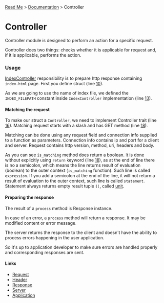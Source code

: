 [Read Me](https://github.com/bohdaq/rust-web-server/tree/main) > [Documentation](https://github.com/bohdaq/rust-web-server/tree/main/src/README.md) > Controller 

# Controller 

Controller module is designed to perform an action for a specific request.

Controller does two things: checks whether it is applicable for request and, if it is applicable, performs the action.

### Usage
[IndexController](https://github.com/bohdaq/rust-web-server/blob/main/src/controller/example/mod.rs) responsibility is to prepare http response containing `index.html` page. First you define struct (line [10](https://github.com/bohdaq/rust-web-server/blob/149d608841ad77b69e2147143928220d29195988/src/controller/example/mod.rs#L10)).
 
As we are going to use the name of index file, we defined the `INDEX_FILEPATH` constant inside `IndexController` implementation (line [13](https://github.com/bohdaq/rust-web-server/blob/149d608841ad77b69e2147143928220d29195988/src/controller/example/mod.rs#L13)).

#### Matching the request

To make our struct a `Controller`, we need to implement Controller trait (line [16](https://github.com/bohdaq/rust-web-server/blob/149d608841ad77b69e2147143928220d29195988/src/controller/example/mod.rs#L16)). Matching request starts with a slash and has GET method (line [18](https://github.com/bohdaq/rust-web-server/blob/149d608841ad77b69e2147143928220d29195988/src/controller/example/mod.rs#L18)). 

Matching can be done using any request field and connection info supplied to a function as parameters. Connection info contains ip and port for a client and server. Request contains http version, method, uri, headers and body.

As you can see `is_matching` method does return a boolean. It is done without explicitly using `return` keyword (line [18](https://github.com/bohdaq/rust-web-server/blob/149d608841ad77b69e2147143928220d29195988/src/controller/example/mod.rs#L18)), as at the end of line there is no a semicolon, which means the line returns result of evaluation (boolean) to the outer context (`is_matching` function). Such line is called `expression`. If you add a semicolon at the end of the line, it will not return a result of evaluation to the outer context, such line is called `statement`. Statement always returns empty result tuple  `()`, called [unit](https://doc.rust-lang.org/std/primitive.unit.html).

#### Preparing the response
The result of a `process` method is Response instance. 

In case of an error, a `process` method will return a response. It may be modified content or error message. 

The server returns the response to the client
and doesn't have the ability to process errors happening in the user application.

So it's up to application developer to make sure errors are handled properly and corresponding responses are sent.




#### Links
- [Request](https://github.com/bohdaq/rust-web-server/tree/main/src/request)
- [Header](https://github.com/bohdaq/rust-web-server/tree/main/src/header)
- [Response](https://github.com/bohdaq/rust-web-server/tree/main/src/response)
- [Server](https://github.com/bohdaq/rust-web-server/tree/main/src/server)
- [Application](https://github.com/bohdaq/rust-web-server/tree/main/src/application)
